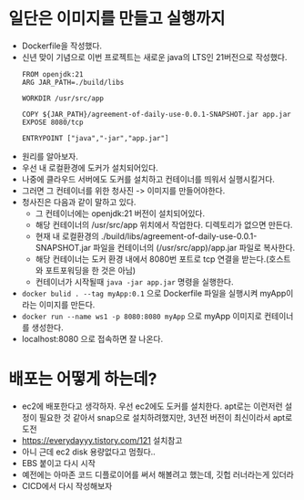 # 일단은 이미지를 만들고 실행까지
- Dockerfile을 작성했다.
- 신년 맞이 기념으로 이번 프로젝트는 새로운 java의 LTS인 21버전으로 작성했다.
  ```
  FROM openjdk:21
  ARG JAR_PATH=./build/libs
  
  WORKDIR /usr/src/app
  
  COPY ${JAR_PATH}/agreement-of-daily-use-0.0.1-SNAPSHOT.jar app.jar
  EXPOSE 8080/tcp
  
  ENTRYPOINT ["java","-jar","app.jar"]
  ```
- 원리를 알아보자.
- 우선 내 로컬환경에 도커가 설치되어있다.
- 나중에 클라우드 서버에도 도커를 설치하고 컨테이너를 띄워서 실행시킬거다.
- 그러면 그 컨테이너를 위한 청사진 -> 이미지를 만들어야한다.
- 청사진은 다음과 같이 말하고 있다.
  - 그 컨테이너에는 openjdk:21 버전이 설치되어있다.
  - 해당 컨테이너의 /usr/src/app 위치에서 작업한다. 디렉토리가 없으면 만든다.
  - 현재 내 로컬환경의 ./build/libs/agreement-of-daily-use-0.0.1-SNAPSHOT.jar 파일을 컨테이너의 (/usr/src/app)/app.jar 파일로 복사한다.
  - 해당 컨테이너는 도커 환경 내에서 8080번 포트로 tcp 연결을 받는다.(호스트와 포트포워딩을 한 것은 아님)
  - 컨테이너가 시작될때 `java -jar app.jar` 명령을 실행한다.
- `docker bulid . --tag myApp:0.1` 으로 Dockerfile 파일을 실행시켜 myApp이라는 이미지를 만든다.
- `docker run --name ws1 -p 8080:8080 myApp` 으로 myApp 이미지로 컨테이너를 생성한다.
- localhost:8080 으로 접속하면 잘 나온다.
# 배포는 어떻게 하는데?
- ec2에 배포한다고 생각하자. 우선 ec2에도 도커를 설치한다. apt로는 이런저런 설정이 필요한 것 같아서 snap으로 설치하려했지만, 3년전 버전이 최신이라서 apt로 도전
- https://everydayyy.tistory.com/121 설치참고
- 아니 근데 ec2 disk 용량없다고 멈췄다..
- EBS 붙이고 다시 시작
- 예전에는 아마존 코드 디플로이어를 써서 해볼려고 했는데, 깃헙 러너라는게 있더라
- CICD에서 다시 작성해보자
